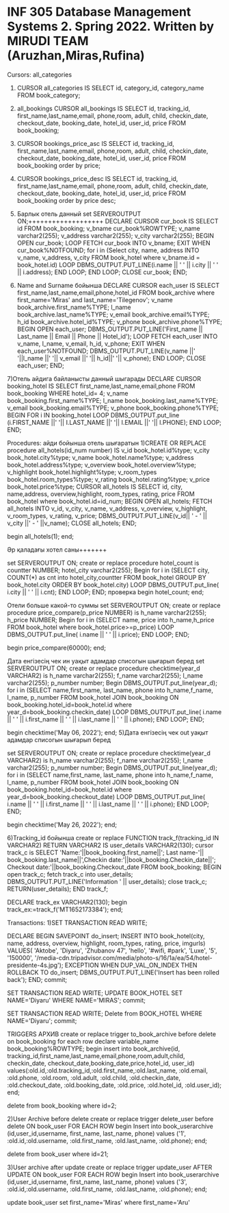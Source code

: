 # INF 305 Database Management Systems 2. Spring 2022. Written by MIRUDI TEAM (Aruzhan,Miras,Rufina) 

Cursors:
all_categories
1) CURSOR all_categories IS  SELECT id, category_id, category_name  FROM book_category;

2) all_bookings
CURSOR all_bookings   IS
     SELECT id, tracking_id, first_name,last_name,email, phone,room, adult, child, checkin_date, checkout_date, booking_date, hotel_id, user_id, price
 FROM book_booking;

3) CURSOR bookings_price_asc
   IS
     SELECT id, tracking_id, first_name,last_name,email, phone,room, adult, child, checkin_date, checkout_date, booking_date, hotel_id, user_id, price
     FROM book_booking order by price;
4) CURSOR bookings_price_desc
   IS
     SELECT id, tracking_id, first_name,last_name,email, phone,room, adult, child, checkin_date, checkout_date, booking_date, hotel_id, user_id, price
     FROM book_booking order by price desc;

5)  Барлык отель данный
set SERVEROUTPUT ON;+++++++++++++++++++
DECLARE 
 CURSOR cur_book IS SELECT id FROM book_booking;
   v_bname cur_book%ROWTYPE;
   v_name varchar2(255);
   v_address varchar2(255);
   v_city varchar2(255);
BEGIN 
OPEN cur_book;
LOOP 
  FETCH cur_book INTO v_bname;
   EXIT WHEN cur_book%NOTFOUND;
   for i in (Select city, name, address
      INTO v_name, v_address, v_city FROM book_hotel
     where v_bname.id = book_hotel.id) 
    LOOP
      DBMS_OUTPUT.PUT_LINE(i.name || ' ' || i.city || ' ' || i.address);
      END LOOP;
    END LOOP;
  CLOSE cur_book;
END;

6) Name and Surname бойынша
DECLARE 
CURSOR each_user IS 
SELECT first_name,last_name,email,phone,hotel_id
    FROM book_archive where first_name='Miras' and last_name='Tilegenov';
     v_name book_archive.first_name%TYPE;
     l_name book_archive.last_name%TYPE;
     v_email book_archive.email%TYPE;
     h_id book_archive.hotel_id%TYPE;
     v_phone book_archive.phone%TYPE;
BEGIN 
OPEN each_user;
  DBMS_OUTPUT.PUT_LINE('First_name || Last_name || Email || Phone || Hotel_id');
LOOP 
  FETCH each_user INTO v_name, l_name, v_email, h_id, v_phone;
  EXIT WHEN each_user%NOTFOUND;
  DBMS_OUTPUT.PUT_LINE(v_name ||'   '||l_name ||'   '|| v_email ||'   '|| h_id||'   '|| v_phone);
  END LOOP;
 CLOSE each_user;
 END;

7)Отель айдига байланысты данный шыгарады
DECLARE
   CURSOR booking_hotel
   IS
      SELECT first_name,last_name,email,phone 
      FROM book_booking WHERE hotel_id= 4;
      v_name book_booking.first_name%TYPE;
      l_name book_booking.last_name%TYPE;
      v_email book_booking.email%TYPE;
      v_phone book_booking.phone%TYPE;
BEGIN 
   FOR i IN booking_hotel
   LOOP
      DBMS_OUTPUT.put_line (i.FIRST_NAME ||' '|| I.LAST_NAME ||' '|| I.EMAIL ||' '|| I.PHONE);
   END LOOP;
END;




Procedures:
айди бойынша отель шығаратын
1)CREATE OR REPLACE procedure all_hotels(id_num number)
IS
v_id  book_hotel.id%type;
v_city  book_hotel.city%type;
v_name  book_hotel.name%type;
v_address  book_hotel.address%type;
v_overview  book_hotel.overview%type;
v_highlight   book_hotel.highlight%type;
v_room_types  book_hotel.room_types%type;
v_rating  book_hotel.rating%type;
v_price  book_hotel.price%type;
CURSOR all_hotels IS
SELECT id, city, name,address, overview,highlight, room_types, rating, price FROM book_hotel where book_hotel.id=id_num;
BEGIN
OPEN all_hotels;
FETCH all_hotels INTO v_id, v_city, v_name, v_address, v_overview, v_highlight, v_room_types, v_rating, v_price;
      DBMS_OUTPUT.PUT_LINE(v_id|| ' - ' || v_city  ||' - '  ||v_name);
CLOSE all_hotels;
END;

begin
all_hotels(1);
end;


Әр қаладағы хотел саны+++++++

set SERVEROUTPUT ON;
create or replace procedure hotel_count
is 
 countter NUMBER;
 hotel_city varchar2(255);
Begin
 for i in (SELECT city, COUNT(*) as cnt into hotel_city,countter FROM book_hotel
    GROUP BY book_hotel.city ORDER BY book_hotel.city) LOOP
   DBMS_OUTPUT.put_line( i.city || ' ' ||  i.cnt);
END LOOP;
END;
проверка
begin
hotel_count;
end;

Отели больше какой-то суммы
set SERVEROUTPUT ON;
create or replace procedure price_compare(p_price NUMBER)
is 
 h_name varchar2(255);
 h_price NUMBER;
Begin
 for i in (SELECT name, price into h_name,h_price FROM book_hotel where book_hotel.price>=p_price) 
LOOP
   DBMS_OUTPUT.put_line( i.name || ' ' ||  i.price);
END LOOP;
END;

begin
price_compare(60000);
end;

Дата енгізесің чек ин уақыт адамдар списогын  шығарып беред
set SERVEROUTPUT ON;
create or replace procedure checktime(year_d VARCHAR2)
is 
 h_name varchar2(255);
 f_name varchar2(255);
 l_name varchar2(255);
 p_number number;
Begin
 DBMS_OUTPUT.put_line(year_d);
 for i in (SELECT name,first_name, last_name, phone into h_name,f_name, l_name, p_number FROM book_hotel JOIN book_booking 
           ON book_booking.hotel_id=book_hotel.id where year_d=book_booking.checkin_date)
LOOP
   DBMS_OUTPUT.put_line( i.name || ' ' ||  i.first_name || ' ' ||  i.last_name || ' ' ||  i.phone);
END LOOP;
END;

begin
checktime('May 06, 2022');
end;
5)Дата енгізесің чек out уақыт адамдар списогын  шығарып беред

set SERVEROUTPUT ON;
create or replace procedure checktime(year_d VARCHAR2)
is 
 h_name varchar2(255);
 f_name varchar2(255);
 l_name varchar2(255);
 p_number number;
Begin
 DBMS_OUTPUT.put_line(year_d);
 for i in (SELECT name,first_name, last_name, phone into h_name,f_name, l_name, p_number FROM book_hotel JOIN book_booking 
           ON book_booking.hotel_id=book_hotel.id where year_d=book_booking.checkout_date)
LOOP
   DBMS_OUTPUT.put_line( i.name || ' ' ||  i.first_name || ' ' ||  i.last_name || ' ' ||  i.phone);
END LOOP;
END;

begin
checktime('May 26, 2022');
end;

6)Tracking_id бойынша
create or replace FUNCTION track_f(tracking_id IN VARCHAR2) 
   RETURN VARCHAR2
   IS user_details VARCHAR2(130);
   cursor track_c is 
   SELECT 'Name:'||book_booking.first_name||'; Last name-'|| book_booking.last_name||',Checkin date:'||book_booking.Checkin_date||'; Checkout date:'||book_booking.Checkout_date 
    FROM book_booking;
   BEGIN 
      open track_c;
      fetch track_c into user_details;
      DBMS_OUTPUT.PUT_LINE('Information ' || user_details);
      close track_c;
      RETURN(user_details); 
END track_f;

DECLARE
  track_ex VARCHAR2(130);
begin
  track_ex:=track_f('MT1652173384');
end;



Transactions:
1)SET TRANSACTION READ WRITE;

DECLARE
BEGIN
   SAVEPOINT do_insert;
   INSERT INTO book_hotel(city, name, address, overview, highlight, room_types, rating, price, imgurls)
   VALUES( 'Aktobe', 'Diyaru', 'Zhubanov 47', 'hello', '#wifi, #park', 'Luxe', '5', '150000', '/media-cdn.tripadvisor.com/media/photo-s/16/1a/ea/54/hotel-presidente-4s.jpg');
EXCEPTION
   WHEN DUP_VAL_ON_INDEX THEN
      ROLLBACK TO do_insert;
      DBMS_OUTPUT.PUT_LINE('Insert has been rolled back');
END;
commit;

SET TRANSACTION READ WRITE;
UPDATE BOOK_HOTEL
SET NAME='Diyaru'
WHERE NAME='MIRAS';
commit;


SET TRANSACTION READ WRITE;
Delete from BOOK_HOTEL
WHERE NAME='Diyaru';
commit;





TRIGGERS
АРХИВ
create or replace trigger to_book_archive 
   before delete on book_booking
   for each row
   declare 
     variable_name book_booking%ROWTYPE;
   begin
     insert into book_archive(id, tracking_id,first_name,last_name,email,phone,room,adult,child, checkin_date, checkout_date,booking_date,price,hotel_id, user_id)
     values(:old.id,:old.tracking_id,:old.first_name,:old.last_name, :old.email, :old.phone, :old.room, :old.adult, :old.child, :old.checkin_date, :old.checkout_date, :old.booking_date, :old.price, :old.hotel_id, :old.user_id);
   end;

  delete from book_booking where id=2;

2)User Archive before delete
create or replace trigger delete_user
  before delete ON book_user
     FOR EACH ROW
begin
       Insert into book_userarchive (id,user_id,username, first_name, last_name, phone) 
       values ('1', :old.id,:old.username, :old.first_name, :old.last_name, :old.phone);
end;

delete from book_user where id=21;

3)User archive after update
create or replace trigger update_user
  AFTER UPDATE ON book_user
     FOR EACH ROW
begin
       Insert into book_userarchive (id,user_id,username, first_name, last_name, phone) 
       values ('3', :old.id,:old.username, :old.first_name, :old.last_name, :old.phone);
end;

update book_user
set first_name='Miras'
where first_name='Aru'





